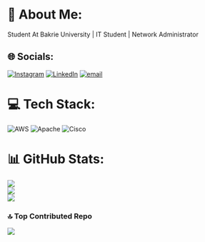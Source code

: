 # 💫 About Me:
Student At Bakrie University | IT Student | Network Administrator


## 🌐 Socials:
[![Instagram](https://img.shields.io/badge/Instagram-%23E4405F.svg?logo=Instagram&logoColor=white)](https://instagram.com/reh4n.rr) [![LinkedIn](https://img.shields.io/badge/LinkedIn-%230077B5.svg?logo=linkedin&logoColor=white)](https://linkedin.com/in/REHANRIZKIRAHMATRAMADHAN) [![email](https://img.shields.io/badge/Email-D14836?logo=gmail&logoColor=white)](mailto:rehanramadehan24@gmail.com) 

# 💻 Tech Stack:
![AWS](https://img.shields.io/badge/AWS-%23FF9900.svg?style=for-the-badge&logo=amazon-aws&logoColor=white) ![Apache](https://img.shields.io/badge/apache-%23D42029.svg?style=for-the-badge&logo=apache&logoColor=white) ![Cisco](https://img.shields.io/badge/cisco-%23049fd9.svg?style=for-the-badge&logo=cisco&logoColor=black)
# 📊 GitHub Stats:
![](https://github-readme-stats.vercel.app/api?username=CodeCrafter-FourR&theme=dark&hide_border=false&include_all_commits=false&count_private=false)<br/>
![](https://nirzak-streak-stats.vercel.app/?user=CodeCrafter-FourR&theme=dark&hide_border=false)<br/>
![](https://github-readme-stats.vercel.app/api/top-langs/?username=CodeCrafter-FourR&theme=dark&hide_border=false&include_all_commits=false&count_private=false&layout=compact)

### 🔝 Top Contributed Repo
![](https://github-contributor-stats.vercel.app/api?username=CodeCrafter-FourR&limit=5&theme=dark&combine_all_yearly_contributions=true)

<!-- Proudly created with GPRM ( https://gprm.itsvg.in ) -->
